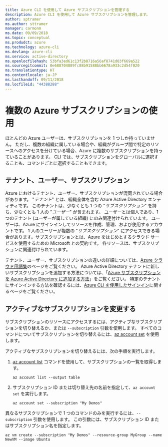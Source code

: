 ```yaml
---
title: Azure CLI を使用して Azure サブスクリプションを管理する
description: Azure CLI を使用して Azure サブスクリプションを管理します。
author: sptramer
ms.author: sttramer
manager: carmonm
ms.date: 09/09/2018
ms.topic: conceptual
ms.produdct: azure
ms.technology: azure-cli
ms.devlang: azure-cli
ms.service: active-directory
ms.openlocfilehash: 53bfa3ed61c13f2b8716a56af8741d03f669a522
ms.sourcegitcommit: 0e688704889fc88b91588bb6678a933c2d54f020
ms.translationtype: HT
ms.contentlocale: ja-JP
ms.lasthandoff: 09/11/2018
ms.locfileid: "44388288"
---
```

# <a name="use-multiple-azure-subscriptions"></a>複数の Azure サブスクリプションの使用

ほとんどの Azure ユーザーは、サブスクリプションを 1 つしか持っていません。 ただし、複数の組織に属している場合や、組織がグループ間で特定のリソースへのアクセスを分けている場合、Azure に複数のサブスクリプションを持っていることがあります。 CLI では、サブスクリプションをグローバルに選択することも、コマンドごとに選択することもできます。

## <a name="tenants-users-and-subscriptions"></a>テナント、ユーザー、サブスクリプション

Azure におけるテナント、ユーザー、サブスクリプションが混同されている場合があります。 "_テナント_" とは、組織全体を含む Azure Active Directory エンティティです。 このテナントは、少なくとも 1 つの "_サブスクリプション_" を持ち、少なくとも 1 人の "_ユーザー_" が含まれます。 ユーザーとは個人であり、1 つのテナント (ユーザーが属している組織) にのみ関連付けられています。 ユーザーは、Azure にサインインしてリソースを作成、管理、および使用するアカウントです。
1 人のユーザーが複数の "_サブスクリプション_" にアクセスできる場合があります。サブスクリプションとは、Azure をはじめとするクラウド サービスを使用するための Microsoft との契約です。 各リソースは、サブスクリプションに関連付けられています。

テナント、ユーザー、サブスクリプションの違いの詳細については、[Azure クラウド用語集](/azure/azure-glossary-cloud-terminology)のページをご覧ください。  Azure Active Directory テナントに新しいサブスクリプションを追加する方法については、「[Azure サブスクリプションを Azure Active Directory に追加する方法](/azure/active-directory/active-directory-how-subscriptions-associated-directory)」をご覧ください。
特定のテナントにサインインする方法を確認するには、[Azure CLI を使用したサインイン](/cli/azure/authenticate-azure-cli)に関するページをご覧ください。

## <a name="change-the-active-subscription"></a>アクティブなサブスクリプションを変更する 

サブスクリプションのリソースにアクセスするには、アクティブなサブスクリプションを切り替えるか、または `--subscription` 引数を使用します。 すべてのコマンドについてサブスクリプションを切り替えるには、[az account set](/cli/azure/account#az-account-set) を使用します。

アクティブなサブスクリプションを切り替えるには、次の手順を実行します。

1. [az account list](/cli/azure/account#az-account-list) コマンドを使用して、サブスクリプションの一覧を取得します。

    ```azurecli-interactive
    az account list --output table
    ```
2. サブスクリプション ID または切り替え先の名前を指定して、`az account set` を実行します。

    ```azurecli-interactive
    az account set --subscription "My Demos"
    ```

異なるサブスクリプションで 1 つのコマンドのみを実行するには、`--subscription` 引数を使用します。 この引数には、サブスクリプション ID またはサブスクリプション名を指定します。

```azurecli-interactive
az vm create --subscription "My Demos" --resource-group MyGroup --name NewVM --image Ubuntu
```
